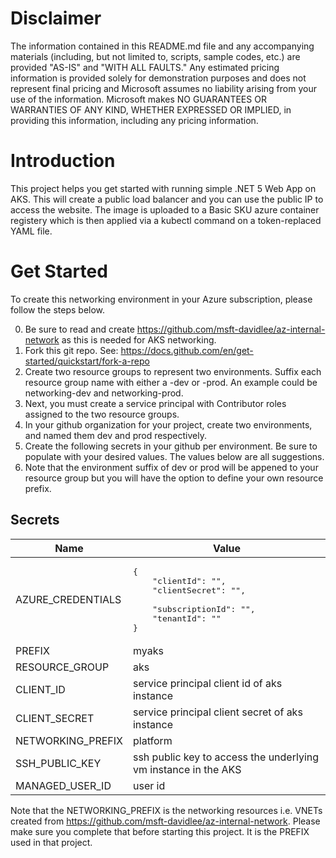 # Disclaimer
The information contained in this README.md file and any accompanying materials (including, but not limited to, scripts, sample codes, etc.) are provided "AS-IS" and "WITH ALL FAULTS." Any estimated pricing information is provided solely for demonstration purposes and does not represent final pricing and Microsoft assumes no liability arising from your use of the information. Microsoft makes NO GUARANTEES OR WARRANTIES OF ANY KIND, WHETHER EXPRESSED OR IMPLIED, in providing this information, including any pricing information.


# Introduction
This project helps you get started with running simple .NET 5 Web App on AKS. This will create a public load balancer and you can use the public IP to access the website. The image is uploaded to a Basic SKU azure container registery which is then applied via a kubectl command on a token-replaced YAML file. 

# Get Started
To create this networking environment in your Azure subscription, please follow the steps below. 

0. Be sure to read and create https://github.com/msft-davidlee/az-internal-network as this is needed for AKS networking.
1. Fork this git repo. See: https://docs.github.com/en/get-started/quickstart/fork-a-repo
2. Create two resource groups to represent two environments. Suffix each resource group name with either a -dev or -prod. An example could be networking-dev and networking-prod.
3. Next, you must create a service principal with Contributor roles assigned to the two resource groups.
4. In your github organization for your project, create two environments, and named them dev and prod respectively.
5. Create the following secrets in your github per environment. Be sure to populate with your desired values. The values below are all suggestions.
6. Note that the environment suffix of dev or prod will be appened to your resource group but you will have the option to define your own resource prefix.

## Secrets
| Name | Value |
| --- | --- |
| AZURE_CREDENTIALS | <pre>{<br/>&nbsp;&nbsp;&nbsp;&nbsp;"clientId": "",<br/>&nbsp;&nbsp;&nbsp;&nbsp;"clientSecret": "", <br/>&nbsp;&nbsp;&nbsp;&nbsp;"subscriptionId": "",<br/>&nbsp;&nbsp;&nbsp;&nbsp;"tenantId": "" <br/>}</pre> |
| PREFIX | myaks |
| RESOURCE_GROUP | aks |
| CLIENT_ID | service principal client id of aks instance |
| CLIENT_SECRET | service principal client secret of aks instance |
| NETWORKING_PREFIX | platform |
| SSH_PUBLIC_KEY | ssh public key to access the underlying vm instance in the AKS |
| MANAGED_USER_ID | user id |

Note that the NETWORKING_PREFIX is the networking resources i.e. VNETs created from https://github.com/msft-davidlee/az-internal-network. Please make sure you complete that before starting this project. It is the PREFIX used in that project. 